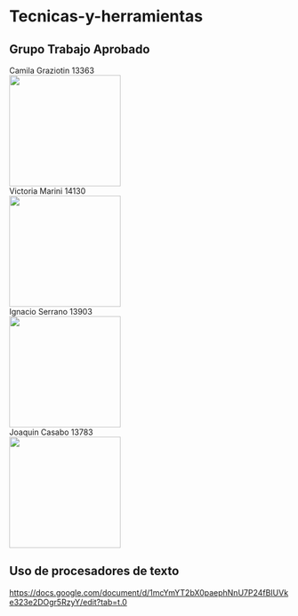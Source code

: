 # Tecnicas-y-herramientas
## Grupo Trabajo Aprobado

Camila Graziotin 13363 <br>
<img src="https://github.com/user-attachments/assets/c8c33931-a031-41be-afeb-8ca7b8ae4d57" width="200"> <br>
Victoria Marini 14130 <br>
<img  src="https://github.com/user-attachments/assets/e3bb4865-0ff4-4725-8f63-70c07ccd6ee9" width="200"> <br>
Ignacio Serrano 13903 <br>
<img src="https://github.com/user-attachments/assets/08a7bb2e-c66d-4226-b30f-af6bb1a02561" width="200"> <br>
Joaquin Casabo 13783 <br>
<img src="https://github.com/user-attachments/assets/f5389ff0-f7e4-4681-8470-24bff76fa2b1" width="200"> <br>


## Uso de procesadores de texto 
https://docs.google.com/document/d/1mcYmYT2bX0paephNnU7P24fBIUVke323e2DOgr5RzyY/edit?tab=t.0





